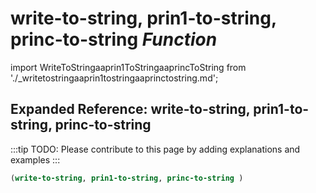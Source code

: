 # **write-to-string, prin1-to-string, princ-to-string** *Function*

import WriteToStringaaprin1ToStringaaprincToString from './_writetostringaaprin1tostringaaprinctostring.md';

<WriteToStringaaprin1ToStringaaprincToString />

## Expanded Reference: write-to-string, prin1-to-string, princ-to-string

:::tip
TODO: Please contribute to this page by adding explanations and examples
:::

```lisp
(write-to-string, prin1-to-string, princ-to-string )
```
